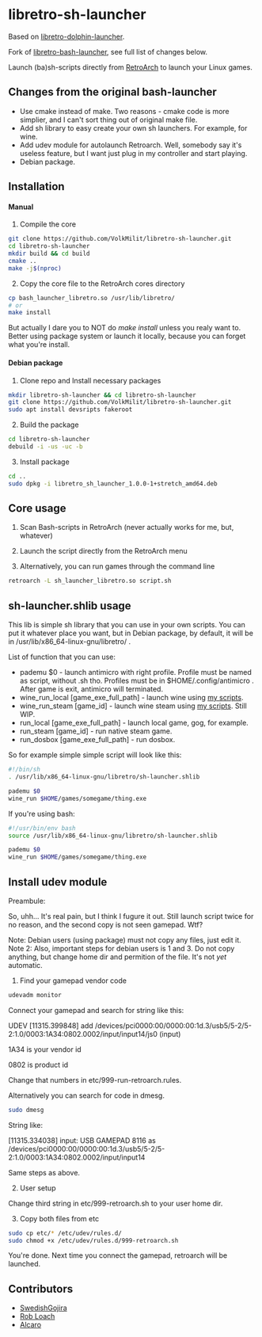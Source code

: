 # libretro-sh-launcher
Based on [libretro-dolphin-launcher](https://github.com/RobLoach/libretro-dolphin-launcher).

Fork of [libretro-bash-launcher](https://github.com/SwedishGojira/libretro-bash-launcher), see full list of changes below.

Launch (ba)sh-scripts directly from [RetroArch](http://www.libretro.com/) to launch your Linux games.

## Changes from the original bash-launcher

- Use cmake instead of make. Two reasons - cmake code is more simplier, and I can't sort thing out of original make file.
- Add sh library to easy create your own sh launchers. For example, for wine.
- Add udev module for autolaunch Retroarch. Well, somebody say it's useless feature, but I want just plug in my controller and start playing.
- Debian package.

## Installation

#### Manual

1. Compile the core
  ``` bash
  git clone https://github.com/VolkMilit/libretro-sh-launcher.git
  cd libretro-sh-launcher
  mkdir build && cd build
  cmake ..
  make -j$(nproc)
  ```

2. Copy the core file to the RetroArch cores directory
  ``` bash
  cp bash_launcher_libretro.so /usr/lib/libretro/
  # or
  make install
  ```
  
  But actually I dare you to NOT do *make install* unless you realy want to. 
  Better using package system or launch it locally, because you can forget what you're install.
  
#### Debian package

1. Clone repo and Install necessary packages
  ``` bash
  mkdir libretro-sh-launcher && cd libretro-sh-launcher
  git clone https://github.com/VolkMilit/libretro-sh-launcher.git
  sudo apt install devsripts fakeroot
  ```

2. Build the package
  ``` bash
  cd libretro-sh-launcher
  debuild -i -us -uc -b
  ```

3. Install package
  ``` bash
  cd ..
  sudo dpkg -i libretro_sh_launcher_1.0.0-1+stretch_amd64.deb
  ```

## Core usage

1. Scan Bash-scripts in RetroArch (never actually works for me, but, whatever)

2. Launch the script directly from the RetroArch menu

3. Alternatively, you can run games through the command line
  ``` bash
  retroarch -L sh_launcher_libretro.so script.sh
  ```

## sh-launcher.shlib usage

This lib is simple sh library that you can use in your own scripts. You can put it whatever place you want, but in Debian package, by default, it will be in /usr/lib/x86_64-linux-gnu/libretro/ .

List of function that you can use:

- pademu $0 - launch antimicro with right profile. Profile must be named as script, without .sh tho. Profiles must be in $HOME/.config/antimicro . After game is exit, antimicro will terminated.
- wine_run_local [game_exe_full_path] - launch wine using [my scripts](https://github.com/VolkMilit/wine-helper-script).
- wine_run_steam [game_id] - launch wine steam using [my scripts](https://github.com/VolkMilit/wine-helper-script). Still WIP.
- run_local [game_exe_full_path] - launch local game, gog, for example.
- run_steam [game_id] - run native steam game.
- run_dosbox [game_exe_full_path] - run dosbox.

So for example simple simple script will look like this:

  ``` bash
  #!/bin/sh
  . /usr/lib/x86_64-linux-gnu/libretro/sh-launcher.shlib
  
  pademu $0
  wine_run $HOME/games/somegame/thing.exe
  ```
  
If you're using bash:

  ``` bash
  #!/usr/bin/env bash
  source /usr/lib/x86_64-linux-gnu/libretro/sh-launcher.shlib
  
  pademu $0
  wine_run $HOME/games/somegame/thing.exe
  ```
  
## Install udev module

Preambule:

So, uhh... It's real pain, but I think I fugure it out. Still launch script twice for no reason, and the second copy is not seen gamepad. Wtf?

Note: Debian users (using package) must not copy any files, just edit it.
Note 2: Also, important steps for debian users is 1 and 3. Do not copy anything, but change home dir and permition of the file. It's not *yet* automatic.

1. Find your gamepad vendor code
  ``` bash
  udevadm monitor
  ```
  
  Connect your gamepad and search for string like this:
  
  UDEV  [11315.399848] add      /devices/pci0000:00/0000:00:1d.3/usb5/5-2/5-2:1.0/0003:1A34:0802.0002/input/input14/js0 (input)
  
  1A34 is your vendor id
  
  0802 is product id
  
  Change that numbers in etc/999-run-retroarch.rules.
  
  
  Alternatively you can search for code in dmesg.
  
  ``` bash
  sudo dmesg
  ```
  
  String like:
  
  [11315.334038] input: USB GAMEPAD 8116 as /devices/pci0000:00/0000:00:1d.3/usb5/5-2/5-2:1.0/0003:1A34:0802.0002/input/input14
  
  Same steps as above.
 
2. User setup

  Change third string in etc/999-retroarch.sh to your user home dir.
  
3. Copy both files from etc
  ``` bash
  sudo cp etc/* /etc/udev/rules.d/
  sudo chmod +x /etc/udev/rules.d/999-retroarch.sh
  ```
  
  You're done. Next time you connect the gamepad, retroarch will be launched.

## Contributors

- [SwedishGojira](http://github.com/swedishgojira)
- [Rob Loach](http://github.com/robloach)
- [Alcaro](https://github.com/Alcaro)
